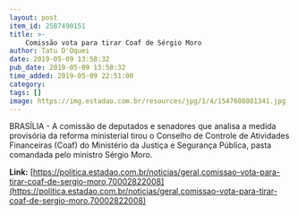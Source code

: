 ```yaml
---
layout: post
item_id: 2587490151
title: >-
    Comissão vota para tirar Coaf de Sérgio Moro
author: Tatu D'Oquei
date: 2019-05-09 13:58:32
pub_date: 2019-05-09 13:58:32
time_added: 2019-05-09 22:51:00
category: 
tags: []
image: https://img.estadao.com.br/resources/jpg/1/4/1547608801341.jpg
---
```


BRASÍLIA - A comissão de deputados e senadores que analisa a medida provisória da reforma ministerial tirou o Conselho de Controle de Atividades Financeiras (Coaf) do Ministério da Justiça e Segurança Pública, pasta comandada pelo ministro Sérgio Moro.

**Link:** [https://politica.estadao.com.br/noticias/geral,comissao-vota-para-tirar-coaf-de-sergio-moro,70002822008](https://politica.estadao.com.br/noticias/geral,comissao-vota-para-tirar-coaf-de-sergio-moro,70002822008)

